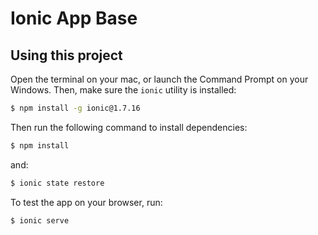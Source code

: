 Ionic App Base
=====================

## Using this project

Open the terminal on your mac, or launch the Command Prompt on your Windows. Then, make sure the `ionic` utility is installed:

```bash
$ npm install -g ionic@1.7.16
```

Then run the following command to install dependencies: 

```bash
$ npm install
```

and:

```bash
$ ionic state restore
```

To test the app on your browser, run:

```bash
$ ionic serve
```